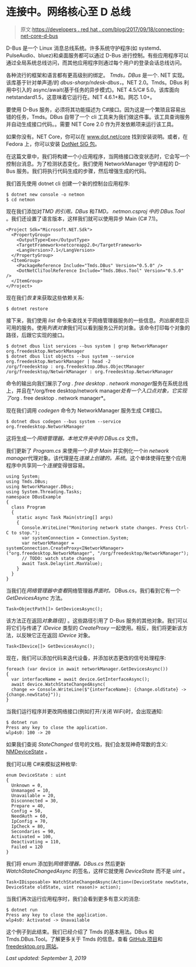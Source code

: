 # 连接中。网络核心至 D 总线

> 原文:[https://developers . red hat . com/blog/2017/09/18/connecting-net-core-d-bus](https://developers.redhat.com/blog/2017/09/18/connecting-net-core-d-bus)

D-Bus 是一个 Linux 消息总线系统。许多系统守护程序(如 systemd、PulseAudio、bluez)和桌面服务都可以通过 D-Bus 进行控制。有些应用程序可以通过全局系统总线访问，而其他应用程序则通过每个用户的登录会话总线访问。

各种流行的框架和语言都有更高级别的绑定。 *Tmds。DBus* 是一个. NET 实现。该库基于针对单声道/的 *dbus-sharp/ndesk-dbus，*。NET 2.0。Tmds。DBus 利用中引入的 async/await(基于任务的异步模式)。NET 4.5/C# 5.0。该库面向 netstandard1.5，这意味着它运行在。NET 4.6.1+和。网芯 1.0+。

要使用 D-Bus 服务，必须将其功能描述为 C#接口。因为这是一个繁琐且容易出错的任务，Tmds。DBus 自带了一个 cli 工具来为我们做这件事。该工具查询服务并自动生成接口代码。。需要 NET Core 2.0 作为开发依赖项来运行该工具。

如果你没有。NET Core，你可以在 www.dot.net/core 找到安装说明。或者，在 Fedora 上，你可以安装 [DotNet SIG 包](https://developer.fedoraproject.org/tech/languages/csharp/dotnet-installation.html)。

在这篇文章中，我们将构建一个小应用程序，当网络接口改变状态时，它会写一个控制台消息。为了检测状态变化，我们使用 NetworkManager 守护进程的 D-Bus 服务。我们将执行代码生成的步骤，然后增强生成的代码。

我们首先使用 dotnet cli 创建一个新的控制台应用程序:

```
$ dotnet new console -o netmon
$ cd netmon
```

现在我们添加对*TMD 的引用。DBus* 和*TMD。 *netmon.csproj* 中的 DBus.Tool* 。我们还设置了语言版本，这样我们就可以使用异步 Main (C# 7.1)。

```
<Project Sdk="Microsoft.NET.Sdk">
  <PropertyGroup>
    <OutputType>Exe</OutputType>
    <TargetFramework>netcoreapp2.0</TargetFramework>
    <LangVersion>7.1</LangVersion>
  </PropertyGroup>
  <ItemGroup>
    <PackageReference Include="Tmds.DBus" Version="0.5.0" />
    <DotNetCliToolReference Include="Tmds.DBus.Tool" Version="0.5.0" />
  </ItemGroup>
</Project>
```

现在我们*恢复*来获取这些依赖关系:

```
$ dotnet restore
```

接下来，我们使用 *list* 命令来查找关于网络管理器服务的一些信息。*列出服务*显示可用的服务。使用*列表对象*我们可以看到服务公开的对象。该命令打印每个对象的路径，后跟它实现的接口。

```
$ dotnet dbus list services --bus system | grep NetworkManager
org.freedesktop.NetworkManager
$ dotnet dbus list objects --bus system --service org.freedesktop.NetworkManager | head -2
/org/freedesktop : org.freedesktop.DBus.ObjectManager
/org/freedesktop/NetworkManager : org.freedesktop.NetworkManager
```

命令的输出向我们展示了*org . free desktop . network manager*服务在系统总线上，并且在*/org/free desktop/network manager*处有一个入口点对象，它实现了*org . free desktop . network manager*。

现在我们调用 *codegen* 命令为 NetworkManager 服务生成 C#接口。

```
$ dotnet dbus codegen --bus system --service org.freedesktop.NetworkManager
```

这将生成一个*网络管理器。本地文件夹中的 DBus.cs* 文件。

我们更新了 *Program.cs* 来使用一个*异步 Main* 并实例化一个*in network manager*代理对象。该代理是在*连接上创建的。系统*。这个单体使得在整个应用程序中共享同一个*连接*变得很容易。

```
using System;
using Tmds.DBus;
using NetworkManager.DBus;
using System.Threading.Tasks;
namespace DBusExample
{
  class Program
  {
    static async Task Main(string[] args)
    {
      Console.WriteLine("Monitoring network state changes. Press Ctrl-C to stop.");
      var systemConnection = Connection.System;
      var networkManager = systemConnection.CreateProxy<INetworkManager>("org.freedesktop.NetworkManager", "/org/freedesktop/NetworkManager");
      // TODO: watch state changes
      await Task.Delay(int.MaxValue);
    }
  }
}
```

当我们在*网络管理器中查看*网络管理器*界面时。* DBus.cs，我们看到它有一个 *GetDevicesAsync* 方法。

```
Task<ObjectPath[]> GetDevicesAsync();
```

该方法正在返回*对象路径[]* 。这些路径引用了 D-Bus 服务的其他对象。我们可以将它们与传递了 *IDevice* 类型的 *CreateProxy* 一起使用。相反，我们将更新该方法，以反映它正在返回 *IDevice* 对象。

```
Task<IDevice[]> GetDevicesAsync();
```

现在，我们可以添加代码来迭代设备，并添加状态更改的信号处理程序:

```
foreach (var device in await networkManager.GetDevicesAsync())
{
  var interfaceName = await device.GetInterfaceAsync();
  await device.WatchStateChangedAsync(
  change => Console.WriteLine($"{interfaceName}: {change.oldState} -> {change.newState}"));
}
```

当我们运行程序并更改网络接口(例如打开/关闭 WiFi)时，会出现通知:

```
$ dotnet run
Press any key to close the application.
wlp4s0: 100 -> 20
```

如果我们查阅 *StateChanged* 信号的文档，我们会发现神奇常数的含义: [NMDeviceState](https://developer.gnome.org/NetworkManager/stable/nm-dbus-types.html#NMDeviceState) 。

我们可以用 C#来模拟这种枚举:

```
enum DeviceState : uint
{
  Unknown = 0,
  Unmanaged = 10,
  Unavailable = 20,
  Disconnected = 30,
  Prepare = 40,
  Config = 50,
  NeedAuth = 60,
  IpConfig = 70,
  IpCheck = 80,
  Secondaries = 90,
  Activated = 100,
  Deactivating = 110,
  Failed = 120
}
```

我们将 enum 添加到*网络管理器。DBus.cs* 然后更新 *WatchStateChangedAsync* 的签名，这样它就使用 *DeviceState* 而不是 *uint* 。

```
Task<IDisposable> WatchStateChangedAsync(Action<(DeviceState newState, DeviceState oldState, uint reason)> action);
```

当我们再次运行应用程序时，我们会看到更多有意义的消息:

```
$ dotnet run
Press any key to close the application.
wlp4s0: Activated -> Unavailable
```

这个例子到此结束。我们已经介绍了 Tmds 的基本用法。DBus 和 Tmds.DBus.Tool。了解更多关于 Tmds 的信息。查看 [GitHub 项目](https://github.com/tmds/Tmds.DBus)和[freedesktop.org 网站](https://www.freedesktop.org/wiki/Software/dbus/)。

*Last updated: September 3, 2019*